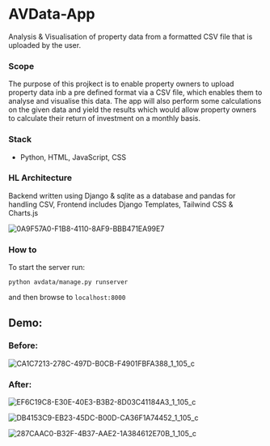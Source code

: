 # AVData-App

Analysis &amp; Visualisation of property data from a formatted CSV file that is uploaded by the user.

<h3> Scope </h3>

The purpose of this projkect is to enable property owners to upload property data inb a pre defined format via a CSV file, which enables them to analyse and visualise this data.
The app will also perform some calculations on the given data and yield the results which would allow property owners to calculate their return of investment on a monthly basis.

<h3> Stack </h3>

- Python, HTML, JavaScript, CSS

<h3> HL Architecture </h3>

Backend written using Django & sqlite as a database and pandas for handling CSV, Frontend includes Django Templates, Tailwind CSS & Charts.js

![0A9F57A0-F1B8-4110-8AF9-BBB471EA99E7](https://user-images.githubusercontent.com/83350680/184653104-356e0e79-e43e-43b5-8499-f4986c15959f.jpeg)

<h3> How to </h3>

To start the server run:
```
python avdata/manage.py runserver
```
and then browse to ``localhost:8000``


<h2>Demo:</h2>

<h3>Before:</h3>

![CA1C7213-278C-497D-B0CB-F4901FBFA388_1_105_c](https://user-images.githubusercontent.com/83350680/184653929-f5e5ead6-741b-4114-bfba-f3300bda9d41.jpeg)

<h3>After:</h3>

![EF6C19C8-E30E-40E3-B3B2-8D03C41184A3_1_105_c](https://user-images.githubusercontent.com/83350680/184653980-28e90f19-dcc8-40b0-997e-00746f16ec32.jpeg)

![DB4153C9-EB23-45DC-B00D-CA36F1A74452_1_105_c](https://user-images.githubusercontent.com/83350680/184654004-3272c667-97c3-4c5e-a79b-0e79f864ab9d.jpeg)

![287CAAC0-B32F-4B37-AAE2-1A384612E70B_1_105_c](https://user-images.githubusercontent.com/83350680/184654018-a68ffde0-9969-4247-a996-0852156a18dd.jpeg)
